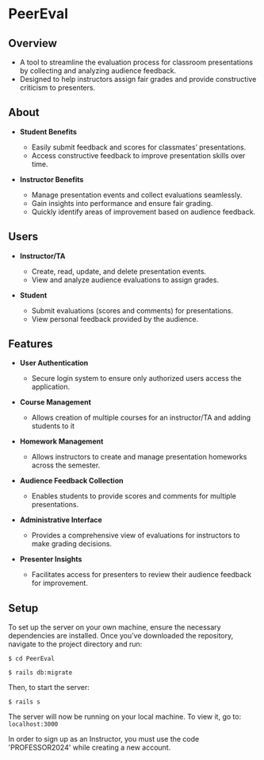 # PeerEval

## Overview

- A tool to streamline the evaluation process for classroom presentations by collecting and analyzing audience feedback.
- Designed to help instructors assign fair grades and provide constructive criticism to presenters.

## About

- **Student Benefits**

  - Easily submit feedback and scores for classmates’ presentations.
  - Access constructive feedback to improve presentation skills over time.

- **Instructor Benefits**

  - Manage presentation events and collect evaluations seamlessly.
  - Gain insights into performance and ensure fair grading.
  - Quickly identify areas of improvement based on audience feedback.

## Users

- **Instructor/TA**

  - Create, read, update, and delete presentation events.
  - View and analyze audience evaluations to assign grades.

- **Student**

  - Submit evaluations (scores and comments) for presentations.
  - View personal feedback provided by the audience.

## Features

- **User Authentication**

  - Secure login system to ensure only authorized users access the application.

- **Course Management**

  - Allows creation of multiple courses for an instructor/TA and adding students to it

- **Homework Management**

  - Allows instructors to create and manage presentation homeworks across the semester.

- **Audience Feedback Collection**

  - Enables students to provide scores and comments for multiple presentations.

- **Administrative Interface**

  - Provides a comprehensive view of evaluations for instructors to make grading decisions.

- **Presenter Insights**

  - Facilitates access for presenters to review their audience feedback for improvement.

## Setup

To set up the server on your own machine, ensure the necessary dependencies are installed. Once you’ve downloaded the repository, navigate to the project directory and run:

```
$ cd PeerEval
```

```
$ rails db:migrate
```

Then, to start the server:

```
$ rails s
```

The server will now be running on your local machine. To view it, go to: `localhost:3000`

In order to sign up as an Instructor, you must use the code 'PROFESSOR2024' while creating a new account.
